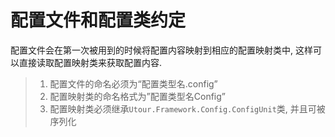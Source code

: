 # 配置文件和配置类约定
配置文件会在第一次被用到的时候将配置内容映射到相应的配置映射类中, 这样可以直接读取配置映射类来获取配置内容.

>1. 配置文件的命名必须为“配置类型名.config”
>2. 配置映射类的命名格式为”配置类型名Config”
>3. 配置映射类必须继承```Utour.Framework.Config.ConfigUnit```类, 并且可被序列化

